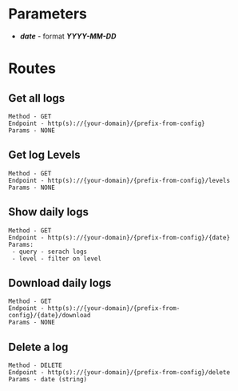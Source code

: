# Parameters
 *  **_date_** -  format _**YYYY-MM-DD**_

# Routes

## Get all logs

```
Method - GET
Endpoint - http(s)://{your-domain}/{prefix-from-config}
Params - NONE
```

## Get log Levels

```
Method - GET
Endpoint - http(s)://{your-domain}/{prefix-from-config}/levels
Params - NONE
```


## Show daily logs

```
Method - GET
Endpoint - http(s)://{your-domain}/{prefix-from-config}/{date}
Params:
 - query - serach logs
 - level - filter on level
```

## Download daily logs

```
Method - GET
Endpoint - http(s)://{your-domain}/{prefix-from-config}/{date}/download
Params - NONE
```


## Delete a log

```
Method - DELETE
Endpoint - http(s)://{your-domain}/{prefix-from-config}/delete
Params - date (string)

```
